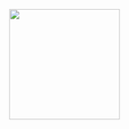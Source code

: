 <img align="left" src="https://github.com/DevByEagle/pygo/blob/master/assets/logo.png" width="200px">
